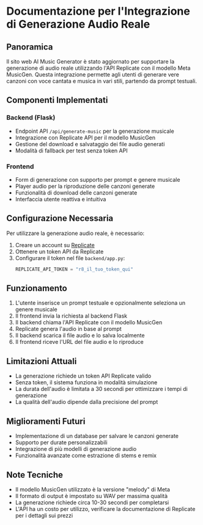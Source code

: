 # Documentazione per l'Integrazione di Generazione Audio Reale

## Panoramica
Il sito web AI Music Generator è stato aggiornato per supportare la generazione di audio reale utilizzando l'API Replicate con il modello Meta MusicGen. Questa integrazione permette agli utenti di generare vere canzoni con voce cantata e musica in vari stili, partendo da prompt testuali.

## Componenti Implementati

### Backend (Flask)
- Endpoint API `/api/generate-music` per la generazione musicale
- Integrazione con Replicate API per il modello MusicGen
- Gestione del download e salvataggio dei file audio generati
- Modalità di fallback per test senza token API

### Frontend
- Form di generazione con supporto per prompt e genere musicale
- Player audio per la riproduzione delle canzoni generate
- Funzionalità di download delle canzoni generate
- Interfaccia utente reattiva e intuitiva

## Configurazione Necessaria

Per utilizzare la generazione audio reale, è necessario:

1. Creare un account su [Replicate](https://replicate.com/)
2. Ottenere un token API da Replicate
3. Configurare il token nel file `backend/app.py`:
   ```python
   REPLICATE_API_TOKEN = "r8_il_tuo_token_qui"
   ```

## Funzionamento

1. L'utente inserisce un prompt testuale e opzionalmente seleziona un genere musicale
2. Il frontend invia la richiesta al backend Flask
3. Il backend chiama l'API Replicate con il modello MusicGen
4. Replicate genera l'audio in base al prompt
5. Il backend scarica il file audio e lo salva localmente
6. Il frontend riceve l'URL del file audio e lo riproduce

## Limitazioni Attuali

- La generazione richiede un token API Replicate valido
- Senza token, il sistema funziona in modalità simulazione
- La durata dell'audio è limitata a 30 secondi per ottimizzare i tempi di generazione
- La qualità dell'audio dipende dalla precisione del prompt

## Miglioramenti Futuri

- Implementazione di un database per salvare le canzoni generate
- Supporto per durate personalizzabili
- Integrazione di più modelli di generazione audio
- Funzionalità avanzate come estrazione di stems e remix

## Note Tecniche

- Il modello MusicGen utilizzato è la versione "melody" di Meta
- Il formato di output è impostato su WAV per massima qualità
- La generazione richiede circa 10-30 secondi per completarsi
- L'API ha un costo per utilizzo, verificare la documentazione di Replicate per i dettagli sui prezzi
